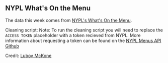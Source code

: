 ## NYPL What's On the Menu

The data this week comes from [NYPL's What's On the Menu](http://menus.nypl.org/). 

Cleaning script: 
Note: To run the cleaning script you will need to replace the `ACCESS TOKEN` placeholder with a token recieved from NYPL. More information about requesting a token can be found on the [NYPL Menus API Github](https://github.com/NYPL/menus-api)

Credit: [Lubov McKone](https://twitter.com/lubovmck)